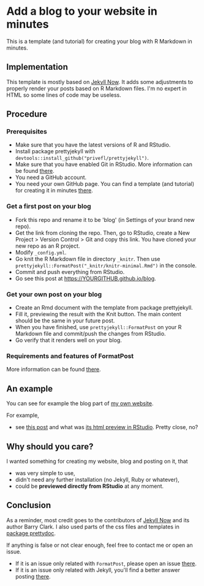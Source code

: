 # Add a blog to your website in minutes

This is a template (and tutorial) for creating your blog with R Markdown in minutes.

## Implementation

This template is mostly based on [Jekyll Now](https://github.com/barryclark/jekyll-now). It adds some adjustments to properly render your posts based on R Markdown files.
I'm no expert in HTML so some lines of code may be useless.


## Procedure

### Prerequisites

- Make sure that you have the latest versions of R and RStudio.
- Install package prettyjekyll with `devtools::install_github("privefl/prettyjekyll")`.
- Make sure that you have enabled Git in RStudio. More information can be found [there](https://support.rstudio.com/hc/en-us/articles/200532077-Version-Control-with-Git-and-SVN).
- You need a GitHub account. 
- You need your own GitHub page. You can find a template (and tutorial) for creating it in minutes [there](https://github.com/privefl/rmarkdown-website-template).

### Get a first post on your blog

- Fork this repo and rename it to be 'blog' (in Settings of your brand new repo).
- Get the link from cloning the repo. Then, go to RStudio, create a New Project > Version Control > Git and copy this link. You have cloned your new repo as an R project.
- Modify `_config.yml`.
- Go knit the R Markdown file in directory `_knitr`. Then use `prettyjekyll::FormatPost("_knitr/knitr-minimal.Rmd")` in the console.
- Commit and push everything from RStudio.
- Go see this post at https://YOURGITHUB.github.io/blog.

### Get your own post on your blog

- Create an Rmd document with the template from package prettyjekyll.
- Fill it, previewing the result with the Knit button. The main content should be the same in your future post.
- When you have finished, use `prettyjekyll::FormatPost` on your R Markdown file and commit/push the changes from RStudio.
- Go verify that it renders well on your blog. 

### Requirements and features of FormatPost

More information can be found [there](https://github.com/privefl/prettyjekyll#requirements-and-features-of-formatpost).

## An example

You can see for example the blog part of [my own website](https://privefl.github.io/).

For example, 

- see [this post](https://privefl.github.io/blog/R-package-primefactr/) and what was [its html preview in RStudio](https://htmlpreview.github.io/?https://github.com/privefl/blog/blob/gh-pages/_knitr/post-primefactr.html). 
Pretty close, no?

## Why should you care?

I wanted something for creating my website, blog and posting on it, that 

- was very simple to use,
- didn't need any further installation (no Jekyll, Ruby or whatever),
- could be __previewed directly from RStudio__ at any moment.

## Conclusion

As a reminder, most credit goes to the contributors of [Jekyll Now](https://github.com/barryclark/jekyll-now) and its author Barry Clark. I also used parts of the css files and templates in [package prettydoc](https://github.com/yixuan/prettydoc).

If anything is false or not clear enough, feel free to contact me or open an issue. 

- If it is an issue only related with `FormatPost`, please open an issue [there](https://github.com/privefl/prettyjekyll/issues).
- If it is an issue only related with Jekyll, you'll find a better answer posting [there](https://github.com/barryclark/jekyll-now).
